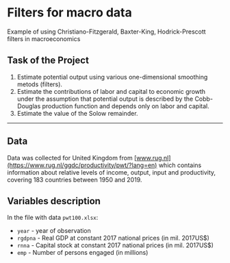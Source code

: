 # Filters for macro data
Example of using Christiano-Fitzgerald, Baxter-King, Hodrick-Prescott filters in macroeconomics
## Task of the Project
1. Estimate potential output using various one-dimensional smoothing metods (filters).
2. Estimate the contributions of labor and capital to economic growth under the assumption that
potential output is described by the Cobb-Douglas production function and depends
only on labor and capital. 
3. Estimate the value of the Solow remainder.
***
## Data
Data was collected for United Kingdom from  [www.rug.nl](https://www.rug.nl/ggdc/productivity/pwt/?lang=en) which contains information about relative levels of income, output, input and productivity, covering 183 countries between 1950 and 2019.
## Variables description
In the file with data `pwt100.xlsx`:
* `year` - year of observation
* `rgdpna` - Real GDP at constant 2017 national prices (in mil. 2017US$)
* `rnna` - Capital stock at constant 2017 national prices (in mil. 2017US$)
* `emp` - Number of persons engaged (in millions)

